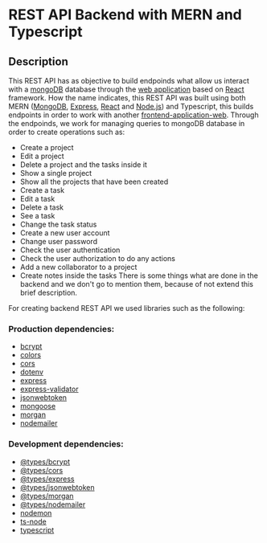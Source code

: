# REST API Backend with MERN and Typescript
## Description
This REST API has as objective to build endpoinds what allow us interact with a [mongoDB](https://www.mongodb.com/) database through the [web application]((https://github.com/LeopoldoAl/uptask_user_managet)) based on [React](https://react.dev/) framework.
How the name indicates, this REST API was built using both MERN ([MongoDB](https://www.mongodb.com/), [Express](https://expressjs.com/), [React](https://react.dev/) and [Node.js](https://nodejs.org/en)) and Typescript, this builds endpoints in order to work with another [frontend-application-web](https://github.com/LeopoldoAl/uptask_user_managet). Through the endpoinds, we work for managing queries to mongoDB database in order to create operations such as:
* Create a project
* Edit a project
* Delete a project and the tasks inside it
* Show a single project
* Show all the projects that have been created
* Create a task
* Edit a task
* Delete a task
* See a task
* Change the task status
* Create a new user account
* Change user password
* Check the user authentication 
* Check the user authorization to do any actions
* Add a new collaborator to a project
* Create notes inside the tasks
There is some things what are done in the backend and we don't go to mention them, because of not extend this brief description.

For creating backend REST API we used libraries such as the following:
### Production dependencies:
* [bcrypt](https://www.npmjs.com/package/bcrypt)
* [colors](https://www.npmjs.com/package/colors)
* [cors](https://www.npmjs.com/package/cors)
* [dotenv](https://www.npmjs.com/package/dotenv)
* [express](https://www.npmjs.com/package/express)
* [express-validator](https://www.npmjs.com/package/express-validator)
* [jsonwebtoken](https://www.npmjs.com/package/jsonwebtoken)
* [mongoose](https://www.npmjs.com/package/mongoose)
* [morgan](https://www.npmjs.com/package/morgan)
* [nodemailer](https://www.npmjs.com/package/nodemailer?activeTab=dependencies)
### Development dependencies:
- [@types/bcrypt](https://www.npmjs.com/package/@types/bcrypt)
- [@types/cors](https://www.npmjs.com/package/@types/cors)
- [@types/express](https://www.npmjs.com/package/@types/express)
- [@types/jsonwebtoken](https://www.npmjs.com/package/@types/jsonwebtoken)
- [@types/morgan](https://www.npmjs.com/package/@types/morgan)
- [@types/nodemailer](https://www.npmjs.com/package/@types/nodemailer)
- [nodemon](https://www.npmjs.com/package/nodemon)
- [ts-node](https://www.npmjs.com/package/ts-node)
- [typescript](https://www.npmjs.com/package/typescript)
